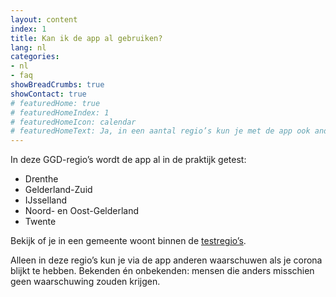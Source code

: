 ```yaml
---
layout: content
index: 1
title: Kan ik de app al gebruiken?
lang: nl
categories:
- nl
- faq
showBreadCrumbs: true
showContact: true
# featuredHome: true
# featuredHomeIndex: 1
# featuredHomeIcon: calendar
# featuredHomeText: Ja, in een aantal regio’s kun je met de app ook anderen waarschuwen als je corona hebt.
---
```


In deze GGD-regio’s wordt de app al in de praktijk getest:
-  	Drenthe
-  	Gelderland-Zuid
-  	IJsselland
-  	Noord- en Oost-Gelderland
-  	Twente
 
Bekijk of je in een gemeente woont binnen de <a href="https://www.regioatlas.nl/indelingen/indelingen_indeling/t/ggd_s" target="_blank" rel="noopener">testregio’s</a>.
 
Alleen in deze regio’s kun je via de app anderen waarschuwen als je corona blijkt te hebben. Bekenden én onbekenden: mensen die anders misschien geen waarschuwing zouden krijgen.
